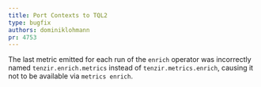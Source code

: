 ```yaml
---
title: Port Contexts to TQL2
type: bugfix
authors: dominiklohmann
pr: 4753
---
```


The last metric emitted for each run of the `enrich` operator was incorrectly
named `tenzir.enrich.metrics` instead of `tenzir.metrics.enrich`, causing it not
to be available via `metrics enrich`.

